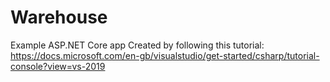 # Warehouse
Example ASP.NET Core app
Created by following this tutorial: https://docs.microsoft.com/en-gb/visualstudio/get-started/csharp/tutorial-console?view=vs-2019
